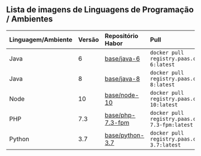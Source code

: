 ## Lista de imagens de Linguagens de Programação / Ambientes


| Linguagem/Ambiente | Versão | Repositório Habor                                                                                        | Pull                                                                 | Repositório Git                                                                                   |
|:-------------------|:-------|:---------------------------------------------------------------------------------------------------------|:---------------------------------------------------------------------|:--------------------------------------------------------------------------------------------------|
| Java               | 6      | [base/java-6](https://harbor.paas.capes.gov.br/harbor/projects/4/repositories/base%2Fjava-6)           | ```docker pull registry.paas.capes.gov.br/base/java-6:latest```      | [cgs/DEVOPS/Images/platform/java  ](https://xpto.com/cgs/DEVOPS/Images/platform/java)   |
| Java               | 8      | [base/java-8](https://harbor.paas.capes.gov.br/harbor/projects/4/repositories/base%2Fjava-8)           | ```docker pull registry.paas.capes.gov.br/base/java-8:latest```      | [cgs/DEVOPS/Images/platform/java  ](https://xpto.com/cgs/DEVOPS/Images/platform/java)   |
| Node               | 10     | [base/node-10](https://harbor.paas.capes.gov.br/harbor/projects/4/repositories/base%2Fnode-10)         | ```docker pull registry.paas.capes.gov.br/base/node-10:latest```     | [cgs/DEVOPS/Images/platform/node  ](https://xpto.com/cgs/DEVOPS/Images/platform/node)   |
| PHP                | 7.3    | [base/php-7.3-fpm](https://harbor.paas.capes.gov.br/harbor/projects/4/repositories/base%2Fphp-7.3-fpm) | ```docker pull registry.paas.capes.gov.br/base/php-7.3-fpm:latest``` | [cgs/DEVOPS/Images/platform/php   ](https://xpto.com/cgs/DEVOPS/Images/platform/php)    |
| Python             | 3.7    | [base/python-3.7](https://harbor.paas.capes.gov.br/harbor/projects/4/repositories/base%2Fpython-3.7)   | ```docker pull registry.paas.capes.gov.br/base/python-3.7:latest```  | [cgs/DEVOPS/Images/platform/python](https://xpto.com/cgs/DEVOPS/Images/platform/python) |

